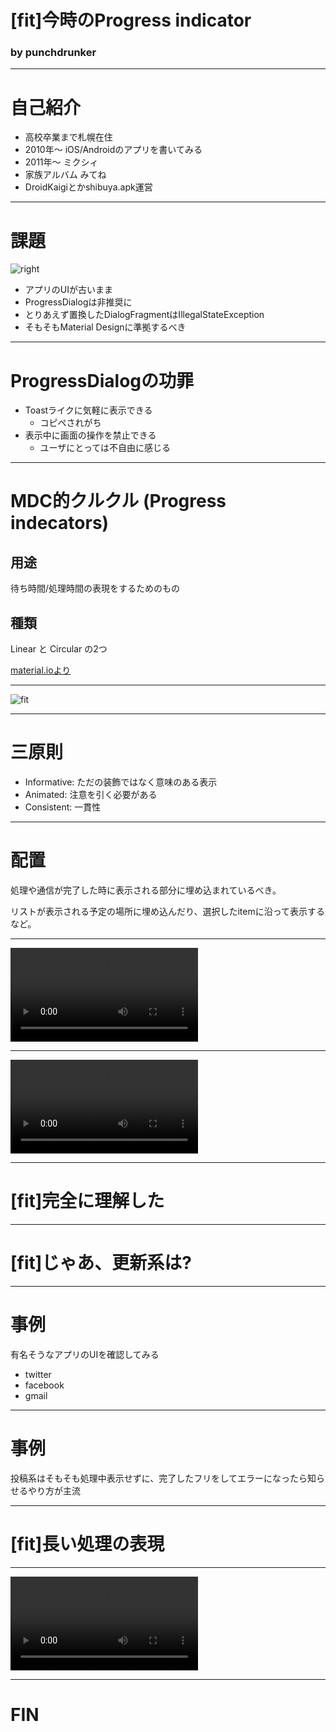 
# [fit]今時のProgress indicator

### by punchdrunker

---

# 自己紹介

- 高校卒業まで札幌在住
- 2010年〜 iOS/Androidのアプリを書いてみる
- 2011年〜 ミクシィ
- 家族アルバム みてね
- DroidKaigiとかshibuya.apk運営

---

# 課題

![right](progress.png)

- アプリのUIが古いまま
- ProgressDialogは非推奨に
- とりあえず置換したDialogFragmentはIllegalStateException
- そもそもMaterial Designに準拠するべき

---

# ProgressDialogの功罪

- Toastライクに気軽に表示できる
  - コピペされがち
- 表示中に画面の操作を禁止できる
  - ユーザにとっては不自由に感じる

---

# MDC的クルクル (Progress indecators)

## 用途

待ち時間/処理時間の表現をするためのもの

## 種類

Linear と Circular の2つ

[material.ioより](https://material.io/design/components/progress-indicators.html)

---

![fit](indicator.png)

---

# 三原則

- Informative: ただの装飾ではなく意味のある表示
- Animated: 注意を引く必要がある
- Consistent: 一貫性

---

# 配置

処理や通信が完了した時に表示される部分に埋め込まれているべき。

リストが表示される予定の場所に埋め込んだり、選択したitemに沿って表示するなど。

---

![fit](progress1.mp4)

---

![fit](progress2.mp4)

---

# [fit]完全に理解した

---

# [fit]じゃあ、更新系は?

---

# 事例

有名そうなアプリのUIを確認してみる

- twitter
- facebook
- gmail

---

# 事例

投稿系はそもそも処理中表示せずに、完了したフリをしてエラーになったら知らせるやり方が主流

---

# [fit]長い処理の表現

---

![fit](progress3.mp4)

---
# FIN
